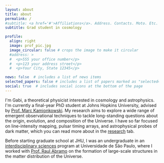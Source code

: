 ```yaml
---
layout: about
title: about
permalink: /
#subtitle: <a href='#'>Affiliations</a>. Address. Contacts. Moto. Etc.
subtitle: Grad student in cosmology

profile:
  align: right
  image: prof_pic.jpg
  image_circular: false # crops the image to make it circular
  #address: >
  #  <p>555 your office number</p>
  #  <p>123 your address street</p>
  #  <p>Your City, State 12345</p>

news: false  # includes a list of news items
selected_papers: false # includes a list of papers marked as "selected={true}"
social: true  # includes social icons at the bottom of the page
---
```


I'm Gabi, a theoretical physicist interested in cosmology and astrophysics. I'm currently a final-year PhD student at Johns Hopkins University, advised by [Prof. Marc Kamionkowski](https://sites.krieger.jhu.edu/kamionkowski/). My research aims to explore a wide range of emergent observational techniques to tackle long-standing questions about the origin, evolution, and composition of the Universe. I have so far focused on line-intensity mapping, pulsar timing arrays, and astrophysical probes of dark matter, which you can read more about in the [research](https://gsatopolito.github.io/projects/) tab.

Before starting graduate school at JHU, I was an undergraduate in an [interdisciplinary sciences](https://cecm.usp.br/) program at Universidade de São Paulo, where I worked with [Prof. Raul Abramo](http://fma.if.usp.br/~abramo/index.html/Home.html) on the formation of large-scale structures in the matter distribution of the Universe.
